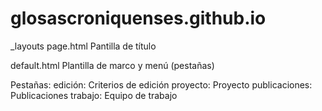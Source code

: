 # glosascroniquenses.github.io

_layouts
page.html
Pantilla de título

  default.html
  Plantilla de marco y menú (pestañas)


Pestañas:
edición: Criterios de edición
proyecto: Proyecto
publicaciones: Publicaciones
trabajo: Equipo de trabajo









